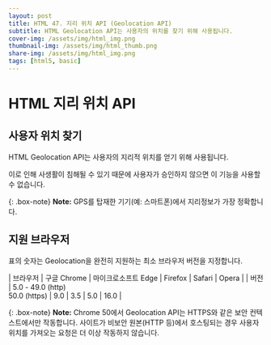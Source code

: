 ```yaml
---
layout: post
title: HTML 47. 지리 위치 API (Geolocation API)
subtitle: HTML Geolocation API는 사용자의 위치를 찾기 위해 사용됩니다.
cover-img: /assets/img/html_img.png
thumbnail-img: /assets/img/html_thumb.png
share-img: /assets/img/html_img.png
tags: [html5, basic]
---
```


# HTML 지리 위치 API

## 사용자 위치 찾기

HTML Geolocation API는 사용자의 지리적 위치를 얻기 위해 사용됩니다.

이로 인해 사생활이 침해될 수 있기 때문에 사용자가 승인하지 않으면 이 기능을 사용할 수 없습니다.

{: .box-note}
**Note:**  GPS를 탑재한 기기(예: 스마트폰)에서 지리정보가 가장 정확합니다.

## 지원 브라우저

표의 숫자는 Geolocation을 완전히 지원하는 최소 브라우저 버전을 지정합니다.

| 브라우저 | 구글 Chrome | 마이크로소프트 Edge | Firefox | Safari | Opera |
| 버전 | 5.0 - 49.0 (http)<br>50.0 (https) | 9.0 | 3.5 | 5.0 | 16.0 |

{: .box-note}
**Note:** Chrome 50에서 Geolocation API는 HTTPS와 같은 보안 컨텍스트에서만 작동합니다. 사이트가 비보안 원본(HTTP 등)에서 호스팅되는 경우 사용자 위치를 가져오는 요청은 더 이상 작동하지 않습니다.
